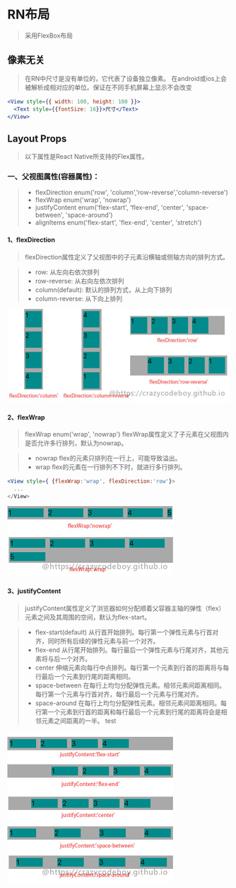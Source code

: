 # RN布局
>采用FlexBox布局

## 像素无关
>在RN中尺寸是没有单位的，它代表了设备独立像素。
>在android或ios上会被解析成相对应的单位。保证在不同手机屏幕上显示不会改变

```jsx
<View style={{ width: 100, height: 100 }}>
  <Text style={{fontSize: 16}}>尺寸</Text>
</View>
```

## Layout Props
>以下属性是React Native所支持的Flex属性。

### 一、父视图属性(容器属性)：
> * flexDirection enum('row', 'column','row-reverse','column-reverse')
> * flexWrap enum('wrap', 'nowrap')
> * justifyContent enum('flex-start', 'flex-end', 'center', 'space-between', 'space-around')
> * alignItems enum('flex-start', 'flex-end', 'center', 'stretch')

#### 1、flexDirection
> flexDirection属性定义了父视图中的子元素沿横轴或侧轴方向的排列方式。

> * row: 从左向右依次排列
> * row-reverse: 从右向左依次排列
> * column(default): 默认的排列方式，从上向下排列
> * column-reverse: 从下向上排列

![flexDirection](./images/flexDirection.jpg)

#### 2、flexWrap
> flexWrap enum('wrap', 'nowrap')
> flexWrap属性定义了子元素在父视图内是否允许多行排列，默认为nowrap。

> * nowrap flex的元素只排列在一行上，可能导致溢出。
> * wrap flex的元素在一行排列不下时，就进行多行排列。

```jsx
<View style={ {flexWrap:'wrap', flexDirection:'row'}>
  ...
</View>
```
![flexWrap](./images/flexWrap.jpg)

#### 3、justifyContent
> justifyContent属性定义了浏览器如何分配顺着父容器主轴的弹性（flex）元素之间及其周围的空间，默认为flex-start。

> * flex-start(default) 从行首开始排列。每行第一个弹性元素与行首对齐，同时所有后续的弹性元素与前一个对齐。
> * flex-end 从行尾开始排列。每行最后一个弹性元素与行尾对齐，其他元素将与后一个对齐。
> * center 伸缩元素向每行中点排列。每行第一个元素到行首的距离将与每行最后一个元素到行尾的距离相同。
> * space-between 在每行上均匀分配弹性元素。相邻元素间距离相同。每行第一个元素与行首对齐，每行最后一个元素与行尾对齐。
> * space-around 在每行上均匀分配弹性元素。相邻元素间距离相同。每行第一个元素到行首的距离和每行最后一个元素到行尾的距离将会是相邻元素之间距离的一半。
> test

![flexWrap](./images/justifyContent.jpg)